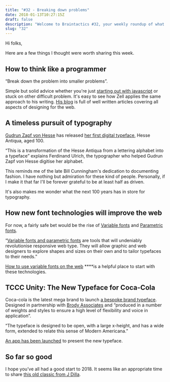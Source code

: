 ```yaml
---
title: "#32 - Breaking down problems"
date: 2018-01-13T10:27:15Z
draft: false
description: "Welcome to Braintactics #32, your weekly roundup of what’s happening in design, code and typography."
slug: "32"
---
```


Hi folks,

Here are a few things I thought were worth sharing this week.

## How to think like a programmer

“Break down the problem into smaller problems”.

Simple but solid advice whether you're just [starting out with javascript](https://zellwk.com/blog/think/) or stuck on other difficult problem. It's easy to see how Zell applies the same approach to his writing. [His blog](https://zellwk.com/blog/) is full of well written articles covering all aspects of designing for the web.

## A timeless pursuit of typography

[Gudrun Zapf von Hesse](https://en.wikipedia.org/wiki/Gudrun_Zapf-von_Hesse) has released [her first digital typeface](https://www.itsnicethat.com/news/hesseantiqua-graphicdesign-040118), Hesse Antiqua, aged 100.

“This is a transformation of the Hesse Antiqua from a lettering alphabet into a typeface” explains Ferdinand Ulrich, the typographer who helped Gudrun Zapf von Hesse digitise her alphabet.

This reminds me of the late Bill Cunningham's dedication to documenting fashion. I have nothing but admiration for these kind of people. Personally, if I make it that far I'll be forever grateful to be at least half as driven.

It's also makes me wonder what the next 100 years has in store for typography.

## How new font technologies will improve the web

For now, a fairly safe bet would be the rise of [Variable fonts](https://www.typotalks.com/videos/monotypes-way-of-producing-opentype-variations/) and [Parametric fonts](https://www.prototypo.io/blog/versatile-type-design-for-the-web.html).

“[Variable fonts and parametric fonts](https://www.prototypo.io/blog/how-new-font-technologies-will-improve-the-web.html) are tools that will undeniably revolutionise responsive web type. They will allow graphic and web designers to explore shapes and sizes on their own and to tailor typefaces to their needs.”

[How to use variable fonts on the web](https://webdesign.tutsplus.com/articles/how-to-use-variable-fonts-on-the-web--cms-30212) \*\*\*\*is a helpful place to start with these technologies.

## TCCC Unity: The New Typeface for Coca-Cola

Coca-cola is the latest mega brand to launch [a bespoke brand typeface](http://www.printmag.com/daily-heller/tccc-unity-new-coke-classic-neville-brody/). Designed in partnership with [Brody Associates](https://twitter.com/i/web/status/950828902074679297) and “produced in a number of weights and styles to ensure a high level of flexibility and voice in application”.

“The typeface is designed to be open, with a large x-height, and has a wide form, extended to relate this sense of Modern Americana.”

[An app has been launched](https://itunes.apple.com/gb/app/tccc-unity/id1324971638?mt=8) to present the new typeface.

## So far so good

I hope you’ve all had a good start to 2018. It seems like an appropriate time to share [this old classic from J Dilla](https://www.youtube.com/watch?v=AdZK0HeYkwM).

